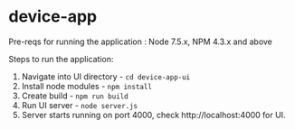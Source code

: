 # device-app


Pre-reqs for running the application : Node 7.5.x, NPM 4.3.x and above

Steps to run the application:
1. Navigate into UI directory - ```cd device-app-ui```
2. Install node modules - ```npm install```
3. Create build - ```npm run build```
3. Run UI server - ```node server.js``` 
4. Server starts running on port 4000, check http://localhost:4000 for UI.
